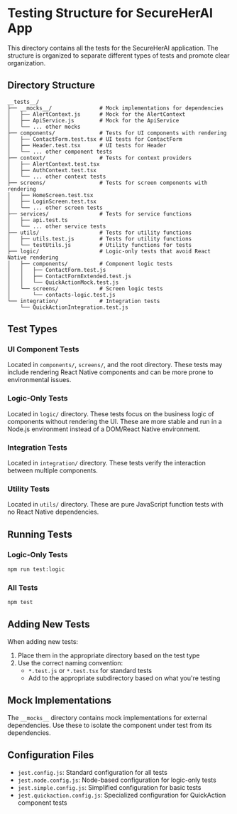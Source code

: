# Testing Structure for SecureHerAI App

This directory contains all the tests for the SecureHerAI application. The structure is organized to separate different types of tests and promote clear organization.

## Directory Structure

```
__tests__/
├── __mocks__/               # Mock implementations for dependencies
│   ├── AlertContext.js      # Mock for the AlertContext
│   ├── ApiService.js        # Mock for the ApiService
│   └── ... other mocks
├── components/              # Tests for UI components with rendering
│   ├── ContactForm.test.tsx # UI tests for ContactForm
│   ├── Header.test.tsx      # UI tests for Header
│   └── ... other component tests
├── context/                 # Tests for context providers
│   ├── AlertContext.test.tsx
│   ├── AuthContext.test.tsx
│   └── ... other context tests
├── screens/                 # Tests for screen components with rendering
│   ├── HomeScreen.test.tsx
│   ├── LoginScreen.test.tsx
│   └── ... other screen tests
├── services/                # Tests for service functions
│   ├── api.test.ts
│   └── ... other service tests
├── utils/                   # Tests for utility functions
│   ├── utils.test.js        # Tests for utility functions
│   └── testUtils.js         # Utility functions for tests
├── logic/                   # Logic-only tests that avoid React Native rendering
│   ├── components/          # Component logic tests
│   │   ├── ContactForm.test.js
│   │   ├── ContactFormExtended.test.js
│   │   └── QuickActionMock.test.js
│   └── screens/             # Screen logic tests
│       └── contacts-logic.test.js
└── integration/             # Integration tests
    └── QuickActionIntegration.test.js
```

## Test Types

### UI Component Tests
Located in `components/`, `screens/`, and the root directory.
These tests may include rendering React Native components and can be more prone to environmental issues.

### Logic-Only Tests
Located in `logic/` directory. These tests focus on the business logic of components without rendering the UI.
These are more stable and run in a Node.js environment instead of a DOM/React Native environment.

### Integration Tests
Located in `integration/` directory. These tests verify the interaction between multiple components.

### Utility Tests
Located in `utils/` directory. These are pure JavaScript function tests with no React Native dependencies.

## Running Tests

### Logic-Only Tests
```bash
npm run test:logic
```

### All Tests
```bash
npm test
```

## Adding New Tests

When adding new tests:

1. Place them in the appropriate directory based on the test type
2. Use the correct naming convention:
   - `*.test.js` or `*.test.tsx` for standard tests
   - Add to the appropriate subdirectory based on what you're testing

## Mock Implementations

The `__mocks__` directory contains mock implementations for external dependencies. Use these to isolate the component under test from its dependencies.

## Configuration Files

- `jest.config.js`: Standard configuration for all tests
- `jest.node.config.js`: Node-based configuration for logic-only tests
- `jest.simple.config.js`: Simplified configuration for basic tests
- `jest.quickaction.config.js`: Specialized configuration for QuickAction component tests
